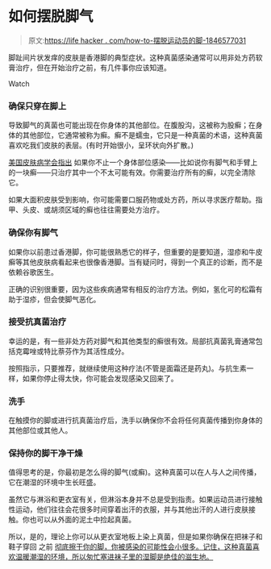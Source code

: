 # 如何摆脱脚气

> 原文:[https://life hacker . com/how-to-摆脱运动员的脚-1846577031](https://lifehacker.com/how-to-get-rid-of-athletes-foot-1846577031)

脚趾间片状发痒的皮肤是香港脚的典型症状。这种真菌感染通常可以用非处方药软膏治疗，但在开始治疗之前，有几件事你应该知道。

Watch

### 确保只穿在脚上

导致脚气的真菌也可能出现在你身体的其他部位。在腹股沟，这被称为股癣；在身体的其他部位，它通常被称为癣。癣不是蠕虫，它只是一种真菌的术语，这种真菌喜欢吃我们皮肤的表层。(有时开始很小，呈环状向外扩散。)

[美国皮肤病学会指出](https://www.aad.org/public/diseases/a-z/ringworm-treatment) 如果你不止一个身体部位感染——比如说你有脚气和手臂上的一块癣——只治疗其中一个不太可能有效。你需要治疗所有的癣，以完全清除它。

如果大面积皮肤受到影响，你可能需要口服药物或处方药，所以寻求医疗帮助。指甲、头皮、或胡须区域的癣也往往需要处方治疗。

### 确保你有脚气

如果你以前患过香港脚，你可能很熟悉它的样子，但重要的是要知道，湿疹和牛皮癣等其他皮肤病看起来也很像香港脚。当有疑问时，得到一个真正的诊断，而不是依赖谷歌医生。

正确的识别很重要，因为这些疾病通常有相反的治疗方法。例如，氢化可的松霜有助于湿疹，但会使脚气恶化。

### 接受抗真菌治疗

幸运的是，有一些非处方药对脚气和其他类型的癣很有效。局部抗真菌乳膏通常包括克霉唑或特比萘芬作为其活性成分。

按照指示，只要推荐，就继续使用这种疗法(不管是面霜还是药丸)。与抗生素一样，如果你停止得太快，你可能会发现感染又回来了。

### 洗手

在触摸你的脚或进行抗真菌治疗后，洗手以确保你不会将任何真菌传播到你身体的其他部位或其他人。

### 保持你的脚干净干燥

值得思考的是，你最初是怎么得的脚气(或癣)。这种真菌可以在人与人之间传播，它在潮湿的环境中生长旺盛。

虽然它与淋浴和更衣室有关，但淋浴本身并不总是受到指责。如果运动员进行接触性运动，他们往往会花很多时间穿着出汗的衣服，并与其他出汗的人进行皮肤接触。你也可以从外面的泥土中捡起真菌。

所以，是的，理论上你可以从更衣室地板上染上真菌，但是如果你确保在把袜子和鞋子穿回 之前 [彻底擦干你的脚，你被感染的可能性会小很多。记住，这种真菌喜欢温暖潮湿的环境，所以匆忙塞进袜子里的湿脚是绝佳的滋生地。](https://www.aad.org/public/diseases/a-z/ringworm-causes)